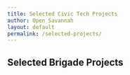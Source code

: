 ```yaml
---
title: Selected Civic Tech Projects
author: Open Savannah
layout: default
permalink: /selected-projects/
---
```


## Selected Brigade Projects


